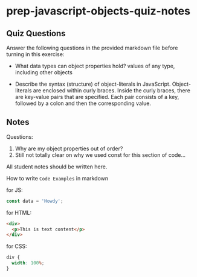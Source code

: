 # prep-javascript-objects-quiz-notes

## Quiz Questions

Answer the following questions in the provided markdown file before turning in this exercise:

- What data types can object properties hold?
  values of any type, including other objects

- Describe the syntax (structure) of object-literals in JavaScript.
  Object-literals are enclosed within curly braces. Inside the curly braces, there are key-value pairs that are specified. Each pair consists of a key, followed by a colon and then the corresponding value.

## Notes

Questions:

1. Why are my object properties out of order?
2. Still not totally clear on why we used const for this section of code...

All student notes should be written here.

How to write `Code Examples` in markdown

for JS:

```javascript
const data = 'Howdy';
```

for HTML:

```html
<div>
  <p>This is text content</p>
</div>
```

for CSS:

```css
div {
  width: 100%;
}
```
